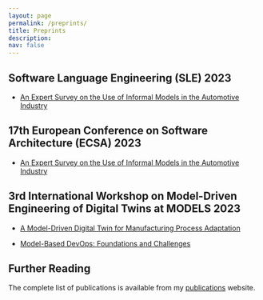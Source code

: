 ```yaml
---
layout: page
permalink: /preprints/
title: Preprints
description: 
nav: false
---
```


## Software Language Engineering (SLE) 2023

- [An Expert Survey on the Use of Informal Models in the Automotive Industry](../downloads/preprints/2023/A_Low-Code_Platform_for_Systematic_Component-Oriented_Language_Composition.pdf)


## 17th European Conference on Software Architecture (ECSA) 2023

- [An Expert Survey on the Use of Informal Models in the Automotive Industry](../downloads/preprints/2023/An_Expert_Survey_on_the_Use_of_Informal_Models_in_the_Automotive_Industry.pdf)


## 3rd International Workshop on Model-Driven Engineering of Digital Twins at MODELS 2023

- [A Model-Driven Digital Twin for Manufacturing Process Adaptation](../downloads/preprints/2023/A_Model-Driven_Digital_Twin_for_Manufacturing_Process_Adaptation.pdf)

- [Model-Based DevOps: Foundations and Challenges](../downloads/preprints/2023/A_Model-Driven_Digital_Twin_for_Manufacturing_Process_Adaptation.pdf)


## Further Reading

The complete list of publications is available from my [publications](../publications/) website.